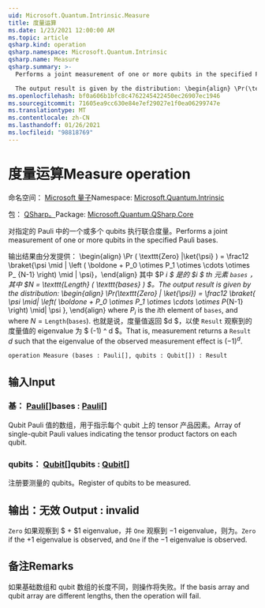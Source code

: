 ```yaml
---
uid: Microsoft.Quantum.Intrinsic.Measure
title: 度量运算
ms.date: 1/23/2021 12:00:00 AM
ms.topic: article
qsharp.kind: operation
qsharp.namespace: Microsoft.Quantum.Intrinsic
qsharp.name: Measure
qsharp.summary: >-
  Performs a joint measurement of one or more qubits in the specified Pauli bases.

  The output result is given by the distribution: \begin{align} \Pr(\texttt{Zero} | \ket{\psi}) = \frac12 \braket{ \psi \mid| \left( \boldone + P_0 \otimes P_1 \otimes \cdots \otimes P_{N-1} \right) \mid| \psi }, \end{align} where $P_i$ is the $i$th element of `bases`, and where $N = \texttt{Length}(\texttt{bases})$. That is, measurement returns a `Result` $d$ such that the eigenvalue of the observed measurement effect is $(-1)^d$.
ms.openlocfilehash: bf0a606b1bfc8c4762245422450ec26907ec1946
ms.sourcegitcommit: 71605ea9cc630e84e7ef29027e1f0ea06299747e
ms.translationtype: MT
ms.contentlocale: zh-CN
ms.lasthandoff: 01/26/2021
ms.locfileid: "98818769"
---
```

# <a name="measure-operation"></a><span data-ttu-id="ca739-102">度量运算</span><span class="sxs-lookup"><span data-stu-id="ca739-102">Measure operation</span></span>

<span data-ttu-id="ca739-103">命名空间： [Microsoft 量子](xref:Microsoft.Quantum.Intrinsic)</span><span class="sxs-lookup"><span data-stu-id="ca739-103">Namespace: [Microsoft.Quantum.Intrinsic](xref:Microsoft.Quantum.Intrinsic)</span></span>

<span data-ttu-id="ca739-104">包： [QSharp。](https://nuget.org/packages/Microsoft.Quantum.QSharp.Core)</span><span class="sxs-lookup"><span data-stu-id="ca739-104">Package: [Microsoft.Quantum.QSharp.Core](https://nuget.org/packages/Microsoft.Quantum.QSharp.Core)</span></span>


<span data-ttu-id="ca739-105">对指定的 Pauli 中的一个或多个 qubits 执行联合度量。</span><span class="sxs-lookup"><span data-stu-id="ca739-105">Performs a joint measurement of one or more qubits in the specified Pauli bases.</span></span>

<span data-ttu-id="ca739-106">输出结果由分发提供： \begin{align} \Pr ( \texttt{Zero} |\ket{\psi} ) = \frac12 \braket{\psi \mid | \left ( \boldone + P_0 \otimes P_1 \otimes \cdots \otimes P_ {N-1} \right) \mid | \psi}，\end{align} 其中 $P _i $ 是的 $i $ th 元素 `bases` ，其中 $N = \texttt{Length} ( \texttt{bases} ) $。</span><span class="sxs-lookup"><span data-stu-id="ca739-106">The output result is given by the distribution: \begin{align} \Pr(\texttt{Zero} | \ket{\psi}) = \frac12 \braket{ \psi \mid| \left( \boldone + P_0 \otimes P_1 \otimes \cdots \otimes P_{N-1} \right) \mid| \psi }, \end{align} where $P_i$ is the $i$th element of `bases`, and where $N = \texttt{Length}(\texttt{bases})$.</span></span>
<span data-ttu-id="ca739-107">也就是说，度量值返回 $d $，以使 `Result` 观察到的度量值的 eigenvalue 为 $ (-1) ^ d $。</span><span class="sxs-lookup"><span data-stu-id="ca739-107">That is, measurement returns a `Result` $d$ such that the eigenvalue of the observed measurement effect is $(-1)^d$.</span></span>

```qsharp
operation Measure (bases : Pauli[], qubits : Qubit[]) : Result
```


## <a name="input"></a><span data-ttu-id="ca739-108">输入</span><span class="sxs-lookup"><span data-stu-id="ca739-108">Input</span></span>

### <a name="bases--pauli"></a><span data-ttu-id="ca739-109">基： [Pauli](xref:microsoft.quantum.lang-ref.pauli)[]</span><span class="sxs-lookup"><span data-stu-id="ca739-109">bases : [Pauli](xref:microsoft.quantum.lang-ref.pauli)[]</span></span>

<span data-ttu-id="ca739-110">Qubit Pauli 值的数组，用于指示每个 qubit 上的 tensor 产品因素。</span><span class="sxs-lookup"><span data-stu-id="ca739-110">Array of single-qubit Pauli values indicating the tensor product factors on each qubit.</span></span>


### <a name="qubits--qubit"></a><span data-ttu-id="ca739-111">qubits： [Qubit](xref:microsoft.quantum.lang-ref.qubit)[]</span><span class="sxs-lookup"><span data-stu-id="ca739-111">qubits : [Qubit](xref:microsoft.quantum.lang-ref.qubit)[]</span></span>

<span data-ttu-id="ca739-112">注册要测量的 qubits。</span><span class="sxs-lookup"><span data-stu-id="ca739-112">Register of qubits to be measured.</span></span>



## <a name="output--__invalidresult__"></a><span data-ttu-id="ca739-113">输出：__无效 <Result>__</span><span class="sxs-lookup"><span data-stu-id="ca739-113">Output : __invalid<Result>__</span></span>

<span data-ttu-id="ca739-114">`Zero` 如果观察到 $ + $1 eigenvalue，并 `One` 观察到 $-$1 eigenvalue，则为。</span><span class="sxs-lookup"><span data-stu-id="ca739-114">`Zero` if the $+1$ eigenvalue is observed, and `One` if the $-1$ eigenvalue is observed.</span></span>

## <a name="remarks"></a><span data-ttu-id="ca739-115">备注</span><span class="sxs-lookup"><span data-stu-id="ca739-115">Remarks</span></span>

<span data-ttu-id="ca739-116">如果基础数组和 qubit 数组的长度不同，则操作将失败。</span><span class="sxs-lookup"><span data-stu-id="ca739-116">If the basis array and qubit array are different lengths, then the operation will fail.</span></span>